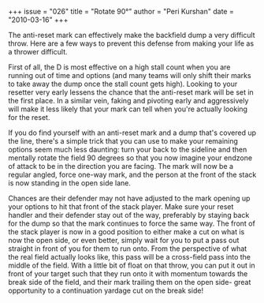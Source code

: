 +++
issue = "026"
title = "Rotate 90°"
author = "Peri Kurshan"
date = "2010-03-16"
+++

The anti-reset mark can effectively make the backfield dump a very difficult
throw. Here are a few ways to prevent this defense from making your life as a
thrower difficult.  
  
First of all, the D is most effective on a high stall count when you are
running out of time and options (and many teams will only shift their marks to
take away the dump once the stall count gets high). Looking to your resetter
very early lessens the chance that the anti-reset mark will be set in the
first place. In a similar vein, faking and pivoting early and aggressively
will make it less likely that your mark can tell when you're actually looking
for the reset.  
  
If you do find yourself with an anti-reset mark and a dump that's covered up
the line, there's a simple trick that you can use to make your remaining
options seem much less daunting: turn your back to the sideline and then
mentally rotate the field 90 degrees so that you now imagine your endzone of
attack to be in the direction you are facing. The mark will now be a regular
angled, force one-way mark, and the person at the front of the stack is now
standing in the open side lane.  
  
Chances are their defender may not have adjusted to the mark opening up your
options to hit that front of the stack player. Make sure your reset handler
and their defender stay out of the way, preferably by staying back for the
dump so that the mark continues to force the same way. The front of the stack
player is now in a good position to either make a cut on what is now the open
side, or even better, simply wait for you to put a pass out straight in front
of you for them to run onto. From the perspective of what the real field
actually looks like, this pass will be a cross-field pass into the middle of
the field. With a little bit of float on that throw, you can put it out in
front of your target such that they run onto it with momentum towards the
break side of the field, and their mark trailing them on the open side- great
opportunity to a continuation yardage cut on the break side!
